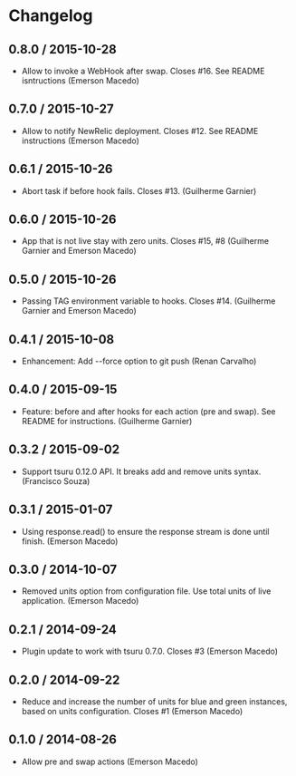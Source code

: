 # Changelog

## 0.8.0 / 2015-10-28

  - Allow to invoke a WebHook after swap. Closes #16. See README isntructions (Emerson Macedo)

## 0.7.0 / 2015-10-27

  - Allow to notify NewRelic deployment. Closes #12. See README instructions (Emerson Macedo)

## 0.6.1 / 2015-10-26

  - Abort task if before hook fails. Closes #13. (Guilherme Garnier)

## 0.6.0 / 2015-10-26

  - App that is not live stay with zero units. Closes #15, #8 (Guilherme Garnier and Emerson Macedo)

## 0.5.0 / 2015-10-26

  - Passing TAG environment variable to hooks. Closes #14. (Guilherme Garnier and Emerson Macedo)

## 0.4.1 / 2015-10-08

  - Enhancement: Add --force option to git push (Renan Carvalho)

## 0.4.0 / 2015-09-15

  - Feature: before and after hooks for each action (pre and swap). See README for instructions. (Guilherme Garnier)

## 0.3.2 / 2015-09-02

  - Support tsuru 0.12.0 API. It breaks add and remove units syntax. (Francisco Souza)

## 0.3.1 / 2015-01-07

  - Using response.read() to ensure the response stream is done until finish. (Emerson Macedo)

## 0.3.0 / 2014-10-07

  - Removed units option from configuration file. Use total units of live application. (Emerson Macedo)

## 0.2.1 / 2014-09-24

  - Plugin update to work with tsuru 0.7.0. Closes #3 (Emerson Macedo)

## 0.2.0 / 2014-09-22

  - Reduce and increase the number of units for blue and green instances, based on units configuration. Closes #1 (Emerson Macedo)

## 0.1.0 / 2014-08-26

  - Allow pre and swap actions (Emerson Macedo)
